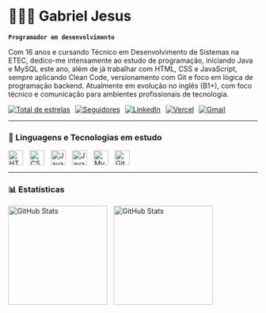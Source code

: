 # 👩🏻‍💻 Gabriel Jesus

**`Programador em desenvolvimento`**

Com 16 anos e cursando Técnico em Desenvolvimento de Sistemas na ETEC, dedico-me intensamente ao estudo de programação, iniciando Java e MySQL este ano, além de já trabalhar com HTML, CSS e JavaScript, sempre aplicando Clean Code, versionamento com Git e foco em lógica de programação backend. Atualmente em evolução no inglês (B1+), com foco técnico e comunicação para ambientes profissionais de tecnologia.

<p align="left" style="display: flex; gap: 10px; align-items: center;">
    <a href="https://github.com/Gabriel-JesusVasco?tab=repositories&sort=stargazers">
        <img 
            alt="Total de estrelas" 
            title="Total de estrelas GitHub" 
            src="https://custom-icon-badges.demolab.com/github/stars/Gabriel-JesusVasco?color=55960c&style=for-the-badge&labelColor=488207&logo=star&label=Estrelas"
        />
    </a>
    <a href="https://github.com/Gabriel-JesusVasco?tab=followers">
        <img 
            alt="Seguidores" 
            title="Me siga no GitHub" 
            src="https://custom-icon-badges.demolab.com/github/followers/Gabriel-JesusVasco?color=236ad3&labelColor=1155ba&style=for-the-badge&logo=github&label=Seguidores&logoColor=white"
        />
    </a>
    <a href="https://www.linkedin.com/in/gabriel-de-jesus-vasco-216b71356">
        <img 
            alt="LinkedIn" 
            title="Me adicione no LinkedIn" 
            src="https://img.shields.io/badge/LinkedIn-0A66C2?style=for-the-badge&logo=linkedin&logoColor=white"
        />
    </a>
    <a href="https://vercel.com/gabriel-de-jesus-vascos-projects">
        <img 
            alt="Vercel" 
            title="Veja meus projetos no Vercel" 
            src="https://img.shields.io/badge/Vercel-000000?style=for-the-badge&logo=vercel&logoColor=white"
        />
    </a>
    <a href="mailto:gabrieldejesusvasco@gmail.com">
        <img
            alt="Gmail"
            title="Meu Gmail"
            src="https://img.shields.io/badge/Gmail-D14836?style=for-the-badge&logo=google&logoColor=white"
        />
    </a>
</p>

---

### 🤖 Linguagens e Tecnologias em estudo

<img 
    align="left" 
    alt="HTML"
    title="HTML" 
    width="30px" 
    style="padding-right: 10px;" 
    src="https://cdn.jsdelivr.net/gh/devicons/devicon@latest/icons/html5/html5-original.svg" 
/>
<img 
    align="left" 
    alt="CSS" 
    title="CSS"
    width="30px" 
    style="padding-right: 10px;" 
    src="https://cdn.jsdelivr.net/gh/devicons/devicon@latest/icons/css3/css3-original.svg" 
/>
<img 
    align="left" 
    alt="JavaScript" 
    title="JavaScript"
    width="30px" 
    style="padding-right: 10px;" 
    src="https://cdn.jsdelivr.net/gh/devicons/devicon@latest/icons/javascript/javascript-original.svg" 
/>
<img 
    align="left" 
    alt="Java"
    title="Java" 
    width="30px" 
    style="padding-right: 10px;" 
    src="https://cdn.jsdelivr.net/gh/devicons/devicon@latest/icons/java/java-original.svg" 
/>
<img 
    align="left" 
    alt="Mysql"
    title="Mysql" 
    width="30px" 
    style="padding-right: 10px;" 
    src="https://cdn.jsdelivr.net/gh/devicons/devicon@latest/icons/mysql/mysql-original.svg" 
/>
<img 
    align="left" 
    alt="Git" 
    title="Git"
    width="30px" 
    style="padding-right: 10px;" 
    src="https://cdn.jsdelivr.net/gh/devicons/devicon@latest/icons/git/git-original.svg" 
/>

<br clear="both" />

---

### 📊 Estatísticas

<p>
  <img 
    align="left" 
    alt="GitHub Stats" 
    height="200" 
    style="padding-right: 10px;" 
    src="https://github-readme-stats.vercel.app/api?username=Gabriel-JesusVasco&show_icons=true&theme=tokyonight" 
  />
  <img 
    align="left" 
    alt="GitHub Stats" 
    height="200" 
    src="https://github-readme-stats.vercel.app/api/top-langs/?username=Gabriel-JesusVasco&layout=compact&theme=tokyonight" 
  />
</p>
